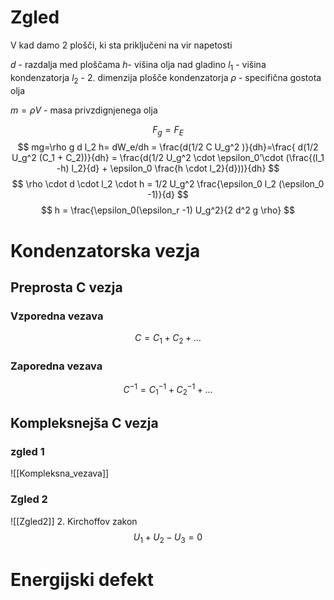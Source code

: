 # Zgled
V kad damo 2 plošči, ki sta priključeni na vir napetosti

$d$ - razdalja med ploščama
$h$- višina olja nad gladino
$l_1$ - višina kondenzatorja
$l_2$ - 2. dimenzija plošče kondenzatorja
$\rho$ - specifična gostota olja

$m = \rho V$ - masa privzdignjenega olja

$$
F_g = F_E
$$
$$
mg=\rho g d l_2 h= dW_e/dh = \frac{d(1/2 C U_g^2 )}{dh}=\frac{ d(1/2 U_g^2 (C_1 + C_2))}{dh} = \frac{d(1/2 U_g^2 \cdot \epsilon_0’\cdot (\frac{(l_1 -h) l_2}{d} + \epsilon_0 \frac{h \cdot l_2}{d}))}{dh}
$$
$$
\rho \cdot d \cdot l_2 \cdot h = 1/2 U_g^2 \frac{\epsilon_0 l_2 (\epsilon_0 -1)}{d}
$$
$$
h = \frac{\epsilon_0(\epsilon_r -1) U_g^2}{2 d^2 g \rho}
$$

# Kondenzatorska vezja
## Preprosta C vezja
### Vzporedna vezava
$$
C = C_1 + C_2 + …
$$

### Zaporedna vezava
$$
C^{-1} = C_1^{-1} + C_2^{-1} + …
$$
## Kompleksnejša C vezja
### zgled 1

![[Kompleksna_vezava]]

### Zgled 2
![[Zgled2]]
2\. Kirchoffov zakon
$$
U_1 + U_2 - U_3 = 0
$$

# Energijski defekt
